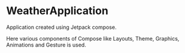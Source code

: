 # WeatherApplication

Application created using Jetpack compose.

Here various components of Compose like Layouts, Theme, Graphics, Animations and Gesture is used.

